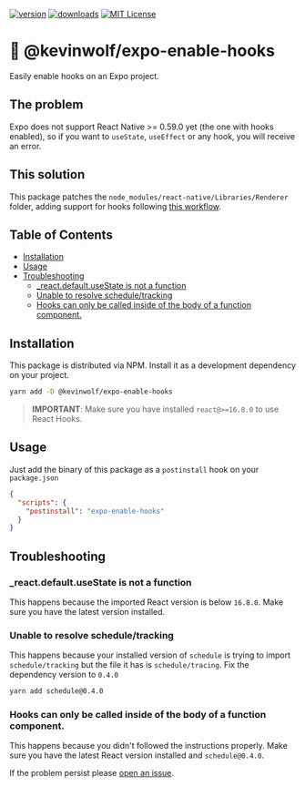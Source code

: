 [![version][version-badge]][package]
[![downloads][downloads-badge]][npmtrends]
[![MIT License][license-badge]][license]

# 🎣 @kevinwolf/expo-enable-hooks

Easily enable hooks on an Expo project.

## The problem

Expo does not support React Native >= 0.59.0 yet (the one with hooks enabled), so if you want to `useState`, `useEffect` or any hook, you will receive an error.

## This solution

This package patches the `node_modules/react-native/Libraries/Renderer` folder, adding support for hooks following [this workflow](https://github.com/facebook/react-native/issues/21967#issuecomment-434113687).

## Table of Contents

<!-- START doctoc generated TOC please keep comment here to allow auto update -->
<!-- DON'T EDIT THIS SECTION, INSTEAD RE-RUN doctoc TO UPDATE -->


- [Installation](#installation)
- [Usage](#usage)
- [Troubleshooting](#troubleshooting)
  - [\_react.default.useState is not a function](#%5C_reactdefaultusestate-is-not-a-function)
  - [Unable to resolve schedule/tracking](#unable-to-resolve-scheduletracking)
  - [Hooks can only be called inside of the body of a function component.](#hooks-can-only-be-called-inside-of-the-body-of-a-function-component)

<!-- END doctoc generated TOC please keep comment here to allow auto update -->

## Installation

This package is distributed via NPM. Install it as a development dependency on your project.

```sh
yarn add -D @kevinwolf/expo-enable-hooks
```

> **IMPORTANT**: Make sure you have installed `react@>=16.8.0` to use React Hooks.

## Usage

Just add the binary of this package as a `postinstall` hook on your `package.json`

```json
{
  "scripts": {
    "postinstall": "expo-enable-hooks"
  }
}
```

## Troubleshooting

### \_react.default.useState is not a function

This happens because the imported React version is below `16.8.0`. Make sure you have the latest version installed.

### Unable to resolve schedule/tracking

This happens because your installed version of `schedule` is trying to import `schedule/tracking` but the file it has is `schedule/tracing`. Fix the dependency version to `0.4.0`

```sh
yarn add schedule@0.4.0
```

### Hooks can only be called inside of the body of a function component.

This happens because you didn't followed the instructions properly. Make sure you have the latest React version installed and `schedule@0.4.0`.

If the problem persist please [open an issue](https://github.com/kevinwolfcr/expo-enable-hooks/issues/new).

[version-badge]: https://img.shields.io/npm/v/@kevinwolf/expo-enable-hooks.svg?style=flat-square
[package]: https://www.npmjs.com/package/@kevinwolf/expo-enable-hooks
[downloads-badge]: https://img.shields.io/npm/dm/@kevinwolf/expo-enable-hooks.svg?style=flat-square
[npmtrends]: http://www.npmtrends.com/@kevinwolf/expo-enable-hooks
[license-badge]: https://img.shields.io/npm/l/@kevinwolf/expo-enable-hooks.svg?style=flat-square
[license]: https://github.com/kevinwolfcr/expo-enable-hooks/blob/master/LICENSE
